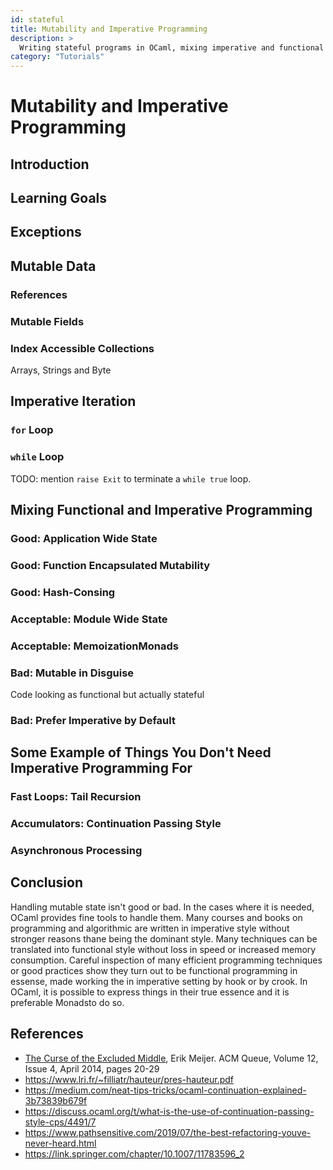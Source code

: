 ```yaml
---
id: stateful
title: Mutability and Imperative Programming
description: >
  Writing stateful programs in OCaml, mixing imperative and functional style
category: "Tutorials"
---
```


# Mutability and Imperative Programming

## Introduction

## Learning Goals

## Exceptions

## Mutable Data

### References

### Mutable Fields

### Index Accessible Collections

Arrays, Strings and Byte

## Imperative Iteration

### `for` Loop

### `while` Loop

TODO: mention `raise Exit` to terminate a `while true` loop.

## Mixing Functional and Imperative Programming

### Good: Application Wide State

### Good: Function Encapsulated Mutability

### Good: Hash-Consing

### Acceptable: Module Wide State

### Acceptable: MemoizationMonads

### Bad: Mutable in Disguise

Code looking as functional but actually stateful

### Bad: Prefer Imperative by Default

## Some Example of Things You Don't Need Imperative Programming For

### Fast Loops: Tail Recursion

### Accumulators: Continuation Passing Style

### Asynchronous Processing

## Conclusion

Handling mutable state isn't good or bad. In the cases where it is needed, OCaml provides fine tools to handle them. Many courses and books on programming and algorithmic are written in imperative style without stronger reasons thane being the dominant style. Many techniques can be translated into functional style without loss in speed or increased memory consumption. Careful inspection of many efficient programming techniques or good practices show they turn out to be functional programming in essense, made working the in imperative setting by hook or by crook. In OCaml, it is possible to express things in their true essence and it is preferable Monadsto do so.

## References

* [The Curse of the Excluded Middle](https://queue.acm.org/detail.cfm?id=2611829), Erik Meijer. ACM Queue, Volume 12, Issue 4, April 2014, pages 20-29
* https://www.lri.fr/~filliatr/hauteur/pres-hauteur.pdf
* https://medium.com/neat-tips-tricks/ocaml-continuation-explained-3b73839b679f
* https://discuss.ocaml.org/t/what-is-the-use-of-continuation-passing-style-cps/4491/7
* https://www.pathsensitive.com/2019/07/the-best-refactoring-youve-never-heard.html
* https://link.springer.com/chapter/10.1007/11783596_2